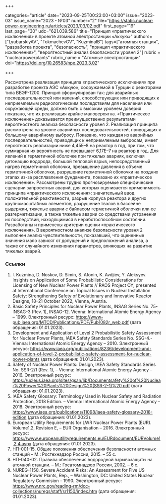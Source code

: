 +++

categories="article"
date="2023-09-25T00:23:00+03:00"
issue="2023-03"
issue_name="2023 - №03"
number="2"
file="https://static.nuclear-power-engineering.ru/articles/2023/03/02.pdf"
first_page="19"
last_page="30"
udc="621.039.586"
title="Принцип «практического исключения» в проекте атомной электростанции «Аккую»"
authors=["LyubarskiyAV", "TokmachevGV", "KuzminaIB"]
tags=["атомная станция", "разработка проекта", "безопасность", "принцип «практического исключения»", "вероятностный анализ безопасности уровня 2"]
rubric = "nuclearpowerplants"
rubric_name = "Атомные электростанции"
doi="https://doi.org/10.26583/npe.2023.3.02"

+++

Рассмотрена реализация принципа «практического исключения» при разработке проекта АЭС «Аккую», сооружаемой в Турции с реакторами типа ВВЭР-1200. Принцип сформулирован так: для аварийных последовательностей или явлений, способствующих или приводящих к неприемлемым радиологическим последствиям для населения или окружающей среды, должно быть с высоким уровнем доверия показано, что их реализация крайне маловероятна. «Практическое исключение» доказывается преимущественно результатами вероятностного анализа безопасности уровня 2. Реализация принципа рассмотрена на уровне аварийных последовательностей, приводящих к большому аварийному выбросу. Показано, что каждая из аварийных последовательностей, приводящих к неприемлемым выбросам, имеет вероятность реализации ниже 4,45Е–8 на реактор в год, при том, что суммарная их вероятность не превышает 6,17Е–7 на реактор в год. Для явлений в герметичной оболочке при тяжелых авариях, включая детонацию водорода, большой тепловой взрыв, непосредственный нагрев герметичной оболочки, превышение давления в объеме герметичной оболочки, разрушение герметичной оболочки на поздних этапах из-за расплавления фундамента, показано их «практическое исключение». Рассмотрены трудно прогнозируемые специфические сценарии запроектных аварий, для которых оценивается применимость принципа «практического исключения»: значительный ввод положительной реактивности, разрыв корпуса реактора и других крупномасштабных элементов, разрушение твэлов в бассейне выдержки, тяжелые аварии с байпасом герметичной оболочки или ее разгерметизации, а также тяжелые аварии со средствами устранения их последствий, находящимися в неработоспособном состоянии. Разработаны и применены критерии оценки «практического исключения». В вероятностном анализе безопасности уровня 2 выполнен анализ чувствительности, показавший, что оцененные значения мало зависят от допущений и предположений анализа, а также от случайного изменения параметров, влияющих на развитие тяжелых аварий.

### Ссылки

1. I. Kuzmina, D. Noskov, D. Simin, S. Afonin, K. Avdjiev, Y. Aleksyev. Insights on Application of Some Probabilistic Considerations for Licensing of New Nuclear Power Plants // RAOS Project OY, presented at International Conference on Topical Issues in Nuclear Installation Safety: Strengthening Safety of Evolutionary and Innovative Reactor Designs, 18–21 October 2022, Vienna, Austria.
2. Basic Safety Principles for Nuclear Power Plants, INSAG Series No. 75-INSAG-3 (Rev. 1), INSAG-12. Vienna: International Atomic Energy Agency – 1999. Электронный ресурс: https://www-pub.iaea.org/MTCD/Publications/PDF/Pub1082r_web.pdf (дата обращения: 01.01.2023).
3. Development and Application of Level 2 Probabilistic Safety Assessment for Nuclear Power Plants, IAEA Safety Standards Series No. SSG-4.- Vienna: International Atomic Energy Agency – 2010. Электронный ресурс: https://www.iaea.org/publications/8236/development-and-application-of-level-2-probabilistic-safety-assessment-for-nuclear-power-plants (дата обращения: 01.01.2023).
4. Safety of Nuclear Power Plants: Design, IAEA Safety Standards Series No. SSR-2/1 (Rev. 1), – Vienna: International Atomic Energy Agency – 2016. Электронный ресурс: https://ucleus.iaea.org/sites/gsan/lib/Documentsafety%20of%20Nuclear%20Power%20Plants%20Design%20(SSR-2-1)%20.pdf (дата обращения: 01.01.2023).
5. IAEA Safety Glossary: Terminology Used in Nuclear Safety and Radiation Protection, 2018 Edition. – Vienna: International Atomic Energy Agency – 2018. Электронный ресурс: https://www.iaea.org/publications/11098/iaea-safety-glossary-2018-edition (дата обращения: 01.01.2023).
6. European Utility Requirements for LWR Nuclear Power Plants (EUR). Volume1,2, Revision Е, – EUR Organisation – 2016. Электронный ресурс: https://www.europeanutilityrequirements.eu/EURdocument/EURVolume1,2,4.aspx (дата обращения: 01.01.2023).
7. НП-001-15. Общие положения обеспечения безопасности атомных станций – М.: Ростехнадзор России, 2015. – 55 с.
8. НП-040-02. Правила обеспечения водородной взрывозащиты на атомной станции. – М.: Госатомнадзор России, 2002. – 6 с.
9. NUREG-1150. Severe Accident Risks: An Assessment for Five US Nuclear Power Plants, Rep., – Washington, DC: United States Nuclear Regulatory Commision – 1990. Электронный ресурс: https://www.nrc.gov/reading-rm/doc-collections/nuregs/staff/sr1150/index.htm (дата обращения: 01.01.2023).